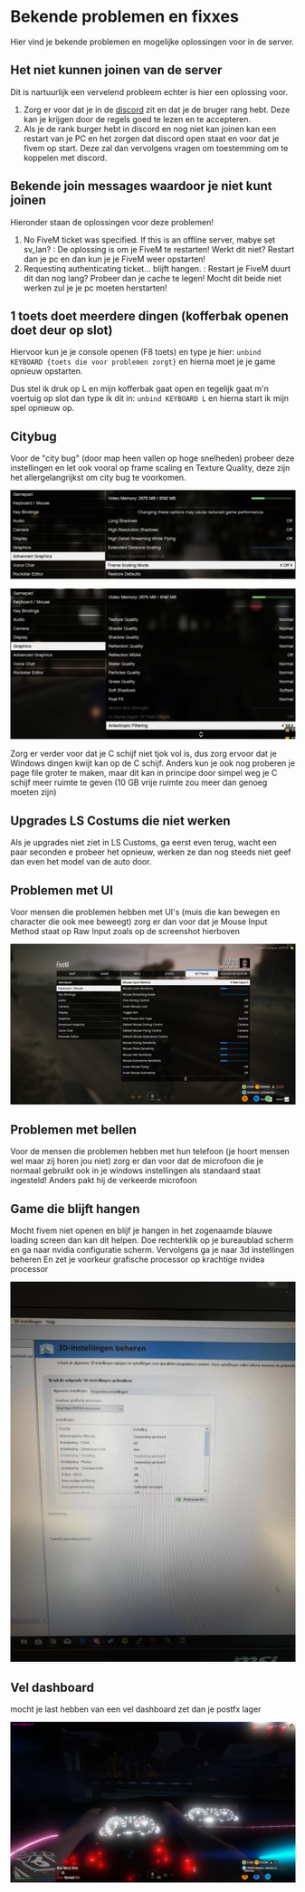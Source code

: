 # Bekende problemen en fixxes
Hier vind je bekende problemen en mogelijke oplossingen voor in de server.

## Het niet kunnen joinen van de server

Dit is nartuurlijk een vervelend probleem echter is hier een oplossing voor. 

1. Zorg er voor dat je in de [discord](discord.tdafivem.nl) zit en dat je de bruger rang hebt. Deze kan je krijgen door de regels goed te lezen en te accepteren. 
2. Als je de rank burger hebt in discord en nog niet kan joinen kan een restart van je PC en het zorgen dat discord open staat en voor dat je fivem op start. Deze zal dan vervolgens vragen om toestemming om te koppelen met discord.

## Bekende join messages waardoor je niet kunt joinen

Hieronder staan de oplossingen voor deze problemen!

1. No FiveM ticket was specified. If this is an offline server, mabye set sv_lan? : De oplossing is om je FiveM te restarten! Werkt dit niet? Restart dan je pc en dan kun je je FiveM weer opstarten!
2. Requestinq authenticating ticket... blijft hangen. : Restart je FiveM duurt dit dan nog lang? Probeer dan je cache te legen! Mocht dit beide niet werken zul je je pc moeten herstarten!

## 1 toets doet meerdere dingen (kofferbak openen doet deur op slot)

Hiervoor kun je je console openen (F8 toets) en type je hier: `unbind KEYBOARD {toets die voor problemen zorgt}` en hierna moet je je game opnieuw opstarten.

Dus stel ik druk op L en mijn kofferbak gaat open en tegelijk gaat m'n voertuig op slot dan type ik dit in: `unbind KEYBOARD L` en hierna start ik mijn spel opnieuw op.

## Citybug

Voor de "city bug" (door map heen vallen op hoge snelheden) probeer deze instellingen en let ook vooral op frame scaling en Texture Quality, deze zijn het allergelangrijkst om city bug te voorkomen.

![Advanced_graphics](img/setting-1.png)

![Graphics](img/setting-2.png)

Zorg er verder voor dat je C schijf niet tjok vol is, dus zorg ervoor dat je Windows dingen kwijt kan op de C schijf. Anders kun je ook nog proberen je page file groter te maken, maar dit kan in principe door simpel weg je C schijf meer ruimte te geven (10 GB vrije ruimte zou meer dan genoeg moeten zijn)

## Upgrades LS Costums die niet werken

Als je upgrades niet ziet in LS Customs, ga eerst even terug, wacht een paar seconden e probeer het opnieuw, werken ze dan nog steeds niet geef dan even het model van de auto door.


## Problemen met UI

Voor mensen die problemen hebben met UI's (muis die kan bewegen en character die ook mee beweegt) zorg er dan voor dat je Mouse Input Method staat op Raw Input zoals op de screenshot hierboven

![Mouse-settings](img/setting-3.png)

## Problemen met bellen

Voor de mensen die problemen hebben met hun telefoon (je hoort mensen wel maar zij horen jou niet) zorg er dan voor dat de microfoon die je normaal gebruikt ook in je windows instellingen als standaard staat ingesteld! Anders pakt hij de verkeerde microfoon

## Game die blijft hangen

Mocht fivem niet openen en blijf je hangen in het zogenaamde blauwe loading screen dan kan dit helpen.
Doe rechterklik op je bureaublad scherm en ga naar nvidia configuratie scherm. Vervolgens ga je naar 3d instellingen beheren
En zet je voorkeur grafische processor op krachtige nvidea processor

![3d-settings](img/setting-4.jpg)

## Vel dashboard

mocht je last hebben van een vel dashboard zet dan je postfx lager

![dashboard](img/dashboard.png)